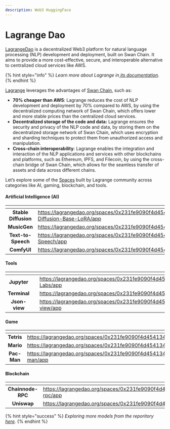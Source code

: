 ```yaml
---
description: Web3 HuggingFace
---
```


# Lagrange Dao

[LagrangeDao](https://lagrangedao.org) is a decentralized Web3 platform for natural language processing (NLP) development and deployment, built on Swan Chain. It aims to provide a more cost-effective, secure, and interoperable alternative to centralized cloud services like AWS.&#x20;

{% hint style="info" %}
_Learn more about Lagrange in_[ _its documentation_](https://docs.lagrangedao.org/)_._
{% endhint %}

[Lagrange](https://lagrangedao.org/?utm\_source=medium\&utm\_medium=social\&utm\_campaign=general) leverages the advantages of [Swan Chain](https://swanchain.io/?utm\_source=medium\&utm\_medium=social\&utm\_campaign=general), such as:

* **70% cheaper than AWS**: Lagrange reduces the cost of NLP development and deployment by 70% compared to AWS, by using the decentralized computing network of Swan Chain, which offers lower and more stable prices than the centralized cloud services.
* **Decentralized storage of the code and data:** Lagrange ensures the security and privacy of the NLP code and data, by storing them on the decentralized storage network of Swan Chain, which uses encryption and sharding techniques to protect them from unauthorized access and manipulation.
* **Cross-chain interoperability**: Lagrange enables the integration and interaction of the NLP applications and services with other blockchains and platforms, such as Ethereum, IPFS, and Filecoin, by using the cross-chain bridge of Swan Chain, which allows for the seamless transfer of assets and data across different chains.

Let’s explore some of the [Spaces](https://docs.lagrangedao.org/lagrange-dao/spaces/use-case) built by Lagrange community across categories like AI, gaming, blockchain, and tools.

#### Artificial Intelligence (AI)

<table data-view="cards"><thead><tr><th align="center"></th><th data-hidden data-card-target data-type="content-ref"></th><th data-hidden data-card-cover data-type="files"></th></tr></thead><tbody><tr><td align="center"><strong>Stable Diffusion</strong></td><td><a href="https://lagrangedao.org/spaces/0x231fe9090f4d45413474BDE53a1a0A3Bd5C0ef03/Stable-Diffusion-Base-LoRA/app">https://lagrangedao.org/spaces/0x231fe9090f4d45413474BDE53a1a0A3Bd5C0ef03/Stable-Diffusion-Base-LoRA/app</a></td><td></td></tr><tr><td align="center"><strong>MusicGen</strong></td><td><a href="https://lagrangedao.org/spaces/0x231fe9090f4d45413474BDE53a1a0A3Bd5C0ef03/MusicGen/app">https://lagrangedao.org/spaces/0x231fe9090f4d45413474BDE53a1a0A3Bd5C0ef03/MusicGen/app</a></td><td></td></tr><tr><td align="center"><strong>Text-to-Speech</strong></td><td><a href="https://lagrangedao.org/spaces/0x231fe9090f4d45413474BDE53a1a0A3Bd5C0ef03/Text-to-Speech/app">https://lagrangedao.org/spaces/0x231fe9090f4d45413474BDE53a1a0A3Bd5C0ef03/Text-to-Speech/app</a></td><td></td></tr><tr><td align="center"><strong>ComfyUI</strong></td><td><a href="https://lagrangedao.org/spaces/0x231fe9090f4d45413474BDE53a1a0A3Bd5C0ef03/ComfyUI/app">https://lagrangedao.org/spaces/0x231fe9090f4d45413474BDE53a1a0A3Bd5C0ef03/ComfyUI/app</a></td><td></td></tr></tbody></table>

#### Tools

<table data-view="cards"><thead><tr><th align="center"></th><th data-hidden data-card-cover data-type="files"></th><th data-hidden data-card-target data-type="content-ref"></th></tr></thead><tbody><tr><td align="center"><strong>Jupyter</strong></td><td></td><td><a href="https://lagrangedao.org/spaces/0x231fe9090f4d45413474BDE53a1a0A3Bd5C0ef03/Jupyter-Labs/app">https://lagrangedao.org/spaces/0x231fe9090f4d45413474BDE53a1a0A3Bd5C0ef03/Jupyter-Labs/app</a></td></tr><tr><td align="center"><strong>Terminal</strong></td><td></td><td><a href="https://lagrangedao.org/spaces/0x231fe9090f4d45413474BDE53a1a0A3Bd5C0ef03/Terminal/app">https://lagrangedao.org/spaces/0x231fe9090f4d45413474BDE53a1a0A3Bd5C0ef03/Terminal/app</a></td></tr><tr><td align="center"><strong>Json-view</strong></td><td></td><td><a href="https://lagrangedao.org/spaces/0x231fe9090f4d45413474BDE53a1a0A3Bd5C0ef03/Json-view/app">https://lagrangedao.org/spaces/0x231fe9090f4d45413474BDE53a1a0A3Bd5C0ef03/Json-view/app</a></td></tr></tbody></table>

#### Game

<table data-view="cards"><thead><tr><th align="center"></th><th data-hidden data-card-target data-type="content-ref"></th><th data-hidden data-card-cover data-type="files"></th></tr></thead><tbody><tr><td align="center"><strong>Tetris</strong></td><td><a href="https://lagrangedao.org/spaces/0x231fe9090f4d45413474BDE53a1a0A3Bd5C0ef03/tetris/app">https://lagrangedao.org/spaces/0x231fe9090f4d45413474BDE53a1a0A3Bd5C0ef03/tetris/app</a></td><td></td></tr><tr><td align="center"><strong>Mario</strong></td><td><a href="https://lagrangedao.org/spaces/0x231fe9090f4d45413474BDE53a1a0A3Bd5C0ef03/Mario/app">https://lagrangedao.org/spaces/0x231fe9090f4d45413474BDE53a1a0A3Bd5C0ef03/Mario/app</a></td><td></td></tr><tr><td align="center"><strong>Pac-Man</strong></td><td><a href="https://lagrangedao.org/spaces/0x231fe9090f4d45413474BDE53a1a0A3Bd5C0ef03/pac-man/app">https://lagrangedao.org/spaces/0x231fe9090f4d45413474BDE53a1a0A3Bd5C0ef03/pac-man/app</a></td><td></td></tr></tbody></table>

#### Blockchain

<table data-view="cards"><thead><tr><th align="center"></th><th data-hidden data-card-target data-type="content-ref"></th><th data-hidden data-card-cover data-type="files"></th></tr></thead><tbody><tr><td align="center"><strong>Chainnode-RPC</strong></td><td><a href="https://lagrangedao.org/spaces/0x231fe9090f4d45413474BDE53a1a0A3Bd5C0ef03/chainnode-rpc/app">https://lagrangedao.org/spaces/0x231fe9090f4d45413474BDE53a1a0A3Bd5C0ef03/chainnode-rpc/app</a></td><td></td></tr><tr><td align="center"><strong>Uniswap</strong></td><td><a href="https://lagrangedao.org/spaces/0x231fe9090f4d45413474BDE53a1a0A3Bd5C0ef03/uniswap/app">https://lagrangedao.org/spaces/0x231fe9090f4d45413474BDE53a1a0A3Bd5C0ef03/uniswap/app</a></td><td></td></tr></tbody></table>

{% hint style="success" %}
_Exploring more models from the reporitory_ [_here_](https://github.com/swanchain/awesome-swanchain)_._
{% endhint %}
